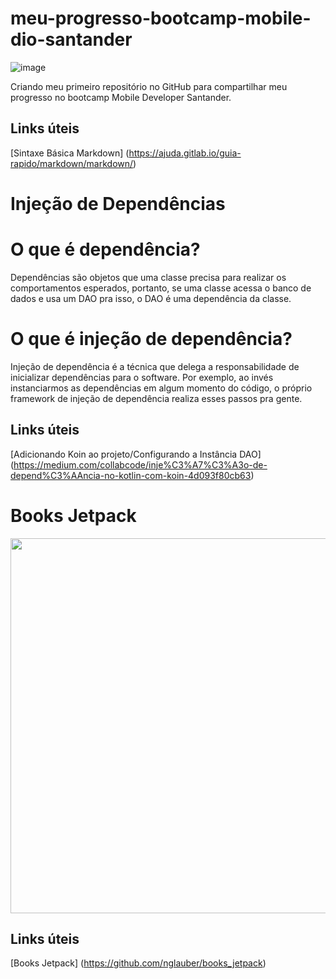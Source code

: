 # meu-progresso-bootcamp-mobile-dio-santander

![image](https://user-images.githubusercontent.com/80496718/172739893-4d36fcab-c42f-4687-800e-1c097724f0d6.png)

Criando meu primeiro repositório no GitHub para compartilhar meu progresso no bootcamp Mobile Developer Santander. 
## Links úteis
[Sintaxe Básica Markdown] (https://ajuda.gitlab.io/guia-rapido/markdown/markdown/)

# Injeção de Dependências
# O que é dependência?
Dependências são objetos que uma classe precisa para realizar os comportamentos esperados, portanto, se uma classe acessa o banco de dados e usa um DAO pra isso, o DAO é uma dependência da classe.

# O que é injeção de dependência?
Injeção de dependência é a técnica que delega a responsabilidade de inicializar dependências para o software. Por exemplo, ao invés instanciarmos as dependências em algum momento do código, o próprio framework de injeção de dependência realiza esses passos pra gente.
## Links úteis
[Adicionando Koin ao projeto/Configurando a Instância DAO] (https://medium.com/collabcode/inje%C3%A7%C3%A3o-de-depend%C3%AAncia-no-kotlin-com-koin-4d093f80cb63)

# Books Jetpack
<img src="./docs/imgs/app_layers.png" width="600"/>

## Links úteis
[Books Jetpack] (https://github.com/nglauber/books_jetpack)


